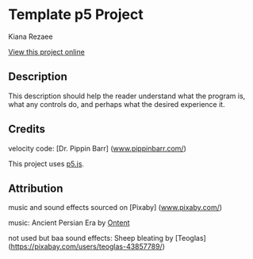# Template p5 Project

Kiana Rezaee

[View this project online](URL_FOR_THE_RUNNING_PROJECT)

## Description

This description should help the reader understand what the program is, what any controls do, and perhaps what the desired experience it.

## Credits

velocity code: [Dr. Pippin Barr] (www.pippinbarr.com/)


This project uses [p5.js](https://p5js.org).

## Attribution
music and sound effects sourced on [Pixaby] (www.pixaby.com/)

music: Ancient Persian Era by [Ontent](https://pixabay.com/users/onetent-15616180/)

not used but baa sound effects: Sheep bleating by [Teoglas] (https://pixabay.com/users/teoglas-43857789/)

